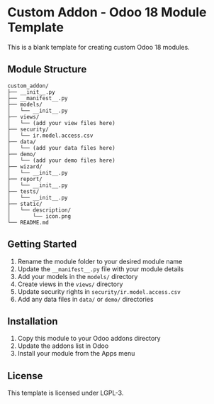 # Custom Addon - Odoo 18 Module Template

This is a blank template for creating custom Odoo 18 modules.

## Module Structure

```
custom_addon/
├── __init__.py
├── __manifest__.py
├── models/
│   └── __init__.py
├── views/
│   └── (add your view files here)
├── security/
│   └── ir.model.access.csv
├── data/
│   └── (add your data files here)
├── demo/
│   └── (add your demo files here)
├── wizard/
│   └── __init__.py
├── report/
│   └── __init__.py
├── tests/
│   └── __init__.py
├── static/
│   └── description/
│       └── icon.png
└── README.md
```

## Getting Started

1. Rename the module folder to your desired module name
2. Update the `__manifest__.py` file with your module details
3. Add your models in the `models/` directory
4. Create views in the `views/` directory
5. Update security rights in `security/ir.model.access.csv`
6. Add any data files in `data/` or `demo/` directories

## Installation

1. Copy this module to your Odoo addons directory
2. Update the addons list in Odoo
3. Install your module from the Apps menu

## License

This template is licensed under LGPL-3.

